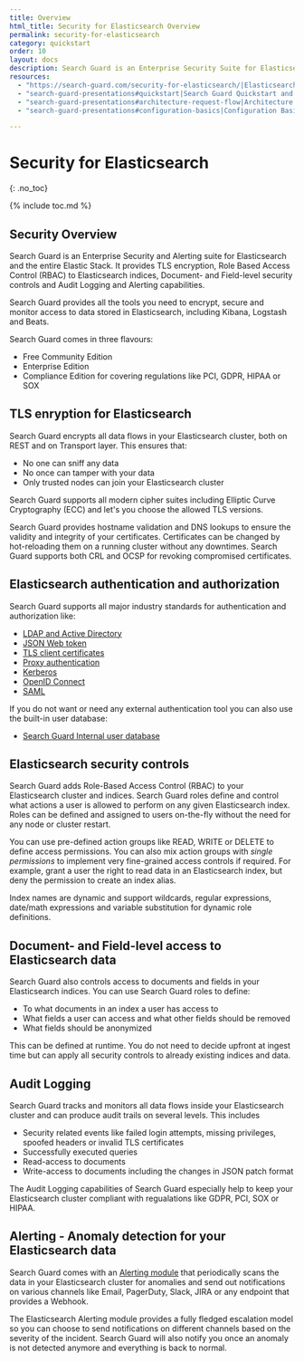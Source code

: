 ```yaml
---
title: Overview
html_title: Security for Elasticsearch Overview
permalink: security-for-elasticsearch
category: quickstart
order: 10
layout: docs
description: Search Guard is an Enterprise Security Suite for Elasticsearch that encrypts and protects your data in the entire Elastic Stack, including Kibana, Logstash and Beats.
resources:
  - "https://search-guard.com/security-for-elasticsearch/|Elasticsearch security overview (website)"
  - "search-guard-presentations#quickstart|Search Guard Quickstart and First Steps (presentation)"
  - "search-guard-presentations#architecture-request-flow|Architecture and Request Flow (presentation)"
  - "search-guard-presentations#configuration-basics|Configuration Basics (presentation)"

---
```


<!---
Copyright 2020 floragunn GmbH
-->

# Security for Elasticsearch
{: .no_toc}

{% include toc.md %}

## Security Overview 

Search Guard is an Enterprise Security and Alerting suite for Elasticsearch and the entire Elastic Stack. It provides TLS encryption, Role Based
Access Control (RBAC) to Elasticsearch indices, Document- and Field-level security controls and Audit Logging and Alerting capabilities.

Search Guard provides all the tools you need to encrypt, secure and monitor access to data stored in Elasticsearch, including Kibana, Logstash and Beats.

Search Guard comes in three flavours:

* Free Community Edition
* Enterprise Edition
* Compliance Edition for covering regulations like PCI, GDPR, HIPAA or SOX

## TLS enryption for Elasticsearch

Search Guard encrypts all data flows in your Elasticsearch cluster, both on REST and on Transport layer. This ensures that:

* No one can sniff any data
* No once can tamper with your data
* Only trusted nodes can join your Elasticsearch cluster

Search Guard supports all modern cipher suites including Elliptic Curve Cryptography (ECC) and let's you choose the allowed TLS versions.

Search Guard provides hostname validation and DNS lookups to ensure the validity and integrity of your certificates. Certificates can be
 changed by hot-reloading them on a running cluster without any downtimes. Search Guard supports both CRL and OCSP for revoking compromised certificates.

## Elasticsearch authentication and authorization
  
Search Guard supports all major industry standards for authentication and authorization like:
  
* [LDAP and Active Directory](../_docs_auth_auth/auth_auth_ldap.md)
* [JSON Web token](../_docs_auth_auth/auth_auth_jwt.md)
* [TLS client certificates](../_docs_auth_auth/auth_auth_clientcert.md)
* [Proxy authentication](../_docs_auth_auth/auth_auth_proxy2.md)
* [Kerberos](../_docs_auth_auth/auth_auth_kerberos.md)
* [OpenID Connect](../_docs_auth_auth/auth_auth_openid.md)
* [SAML](../_docs_auth_auth/auth_auth_saml_authentication.md)
  
If you do not want or need any external authentication tool you can also use the built-in user database:
   
* [Search Guard Internal user database](../_docs_roles_permissions/configuration_internalusers.md)
 
## Elasticsearch security controls
 
Search Guard adds Role-Based Access Control (RBAC) to your Elasticsearch cluster and indices. Search Guard roles define and
control what actions a user is allowed to perform on any given Elasticsearch index. Roles can be defined and assigned to users on-the-fly 
without the need for any node or cluster restart.
 
You can use pre-defined action groups like READ, WRITE or DELETE to define access permissions. You can also mix action groups
with *single permissions* to implement very fine-grained access controls if required. For example, grant a user the right to read data
in an Elasticsearch index, but deny the permission to create an index alias.
 
Index names are dynamic and support wildcards, regular expressions, date/math expressions and variable substitution for dynamic role definitions.
 
## Document- and Field-level access to Elasticsearch data

Search Guard also controls access to documents and fields in your Elasticsearch indices. You can use Search Guard roles to define:

* To what documents in an index a user has access to
* What fields a user can access and what other fields should be removed
* What fields should be anonymized
  
This can be defined at runtime. You do not need to decide upfront at ingest time but can apply all security controls to already existing indices and data.   
  
## Audit Logging
  
Search Guard tracks and monitors all data flows inside your Elasticsearch cluster and can produce audit trails on
several levels. This includes

* Security related events like failed login attempts, missing privileges, spoofed headers or invalid TLS certificates
* Successfully executed queries
* Read-access to documents
* Write-access to documents including the changes in JSON patch format

The Audit Logging capabilities of Search Guard especially help to keep your Elasticsearch cluster compliant with regualations like GDPR, PCI, SOX or HIPAA.

## Alerting - Anomaly detection for your Elasticsearch data

Search Guard comes with an [Alerting module](elasticsearch-alerting-getting-started) that periodically scans the data in your Elasticsearch cluster for anomalies and send out
notifications on various channels like Email, PagerDuty, Slack, JIRA or any endpoint that provides a Webhook.

The Elasticsearch Alerting module provides a fully fledged escalation model so you can choose to send notifications on different channels based on
the severity of the incident. Search Guard will also notify you once an anomaly is not detected anymore and everything is back to normal.

